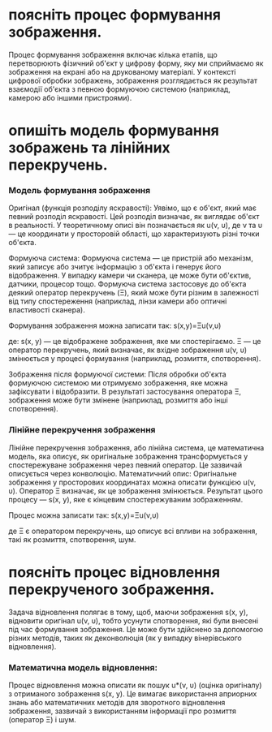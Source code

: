 # поясніть процес формування зображення.
Процес формування зображення включає кілька етапів, що перетворюють фізичний об'єкт у цифрову форму, яку ми сприймаємо як зображення на екрані або на друкованому матеріалі. У контексті цифрової обробки зображень, зображення розглядається як результат взаємодії об'єкта з певною формуючою системою (наприклад, камерою або іншими пристроями).

# опишіть модель формування зображень та лінійних перекручень.
### Модель формування зображення

Оригінал (функція розподілу яскравості): Уявімо, що є об'єкт, який має певний розподіл яскравості. Цей розподіл визначає, як виглядає об'єкт в реальності. У теоретичному описі він позначається як u(ν, υ), де ν та υ — це координати у просторовій області, що характеризують різні точки об'єкта.

Формуюча система: Формуюча система — це пристрій або механізм, який записує або зчитує інформацію з об'єкта і генерує його відображення. У випадку камери чи сканера, це може бути об'єктив, датчики, процесор тощо. Формуюча система застосовує до об'єкта деякий оператор перекручень (Ξ), який може бути різним в залежності від типу спостереження (наприклад, лінзи камери або оптичні властивості сканера).

Формування зображення можна записати так:
    s(x,y)=Ξu(ν,υ)

де:
s(x, y) — це відображене зображення, яке ми спостерігаємо.
Ξ — це оператор перекручень, який визначає, як вхідне зображення u(ν, υ) змінюється у процесі формування (наприклад, розмиття, спотворення).

Зображення після формуючої системи: Після обробки об'єкта формуючою системою ми отримуємо зображення, яке можна зафіксувати і відобразити. В результаті застосування оператора Ξ, зображення може бути змінене (наприклад, розмиття або інші спотворення).
### Лінійне перекручення зображення

Лінійне перекручення зображення, або лінійна система, це математична модель, яка описує, як оригінальне зображення трансформується у спостережуване зображення через певний оператор. Це зазвичай описується через конволюцію.
Математичний опис:
Оригінальне зображення у просторових координатах можна описати функцією u(ν, υ).
Оператор Ξ визначає, як це зображення змінюється.
Результат цього процесу — s(x, y), яке є кінцевим спостережуваним зображенням.

Процес можна записати так:
s(x,y)=Ξu(ν,υ)

де Ξ є оператором перекручень, що описує всі впливи на зображення, такі як розмиття, спотворення, шум.

# поясніть процес відновлення перекрученого зображення.
Задача відновлення полягає в тому, щоб, маючи зображення s(x, y), відновити оригінал u(ν, υ), тобто усунути спотворення, які були внесені під час формування зображення. Це може бути здійснено за допомогою різних методів, таких як деконволюція (як у випадку вінерівського відновлення).
### Математична модель відновлення:

Процес відновлення можна описати як пошук u*(ν, υ) (оцінка оригіналу) з отриманого зображення s(x, y). Це вимагає використання априорних знань або математичних методів для зворотного відновлення зображення, зазвичай з використанням інформації про розмиття (оператор Ξ) і шум.
